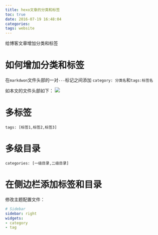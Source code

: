 ```yaml
---
title: hexo文章的分类和标签
toc: true
date: 2016-07-19 16:48:04
categories:
tags: website
---
```




给博客文章增加分类和标签


<!--more-->

# 如何增加分类和标签
在`markdwon`文件头部的一对`---`标记之间添加 `category: 分类名`和`tags:标签名`

如本文的文件头部如下：
![](http://o9xbyqajf.bkt.clouddn.com/images/1468918218644.png)

# 多标签

`tags: [标签1,标签2,标签3]`


# 多级目录

`categories: [一级目录,二级目录]`

# 在侧边栏添加标签和目录

修改主题配置文件：

``` yml hexo/themes/landscape-plus/_config.yml
# Sidebar
sidebar: right
widgets:
- category
- tag
```
